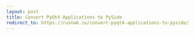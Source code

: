 ```yaml
---
layout: post
title: Convert PyQt4 Applications to PySide
redirect_to: https://rusnak.io/convert-pyqt4-applications-to-pyside/
---
```

